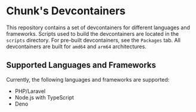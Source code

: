 # Chunk's Devcontainers

This repository contains a set of devcontainers for different languages and frameworks. Scripts used to build the devcontainers are located in the `scripts` directory. For pre-built devcontainers, see the `Packages` tab. All devcontainers are built for `amd64` and `arm64` architectures.

## Supported Languages and Frameworks

Currently, the following languages and frameworks are supported:

- PHP/Laravel
- Node.js with TypeScript
- Deno
